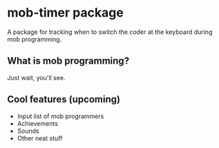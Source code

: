 # mob-timer package

A package for tracking when to switch the coder at the keyboard during mob programming.

## What is mob programming?

Just wait, you'll see.

## Cool features (upcoming)

* Input list of mob programmers
* Achievements
* Sounds
* Other neat stuff
